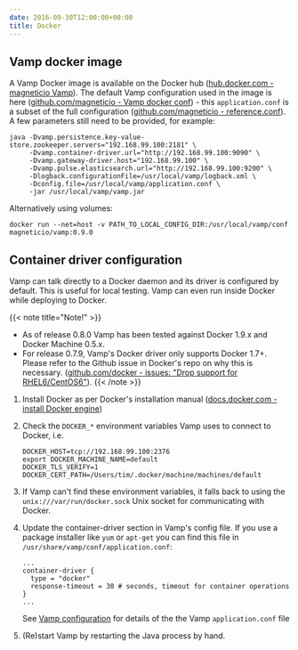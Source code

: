 ```yaml
---
date: 2016-09-30T12:00:00+00:00
title: Docker
---
```

## Vamp docker image
A Vamp Docker image is available on the Docker hub ([hub.docker.com - magneticio Vamp](https://hub.docker.com/r/magneticio/vamp/)).
The default Vamp configuration used in the image is here ([github.com/magneticio - Vamp docker conf](https://github.com/magneticio/vamp-docker/tree/master/vamp/conf)) - this `application.conf` is a subset of the full configuration ([github.com/magneticio - reference.conf](https://github.com/magneticio/vamp/blob/master/bootstrap/src/main/resources/reference.conf)).
A few parameters still need to be provided, for example:

```
java -Dvamp.persistence.key-value-store.zookeeper.servers="192.168.99.100:2181" \
     -Dvamp.container-driver.url="http://192.168.99.100:9090" \
     -Dvamp.gateway-driver.host="192.168.99.100" \
     -Dvamp.pulse.elasticsearch.url="http://192.168.99.100:9200" \
     -Dlogback.configurationFile=/usr/local/vamp/logback.xml \
     -Dconfig.file=/usr/local/vamp/application.conf \
     -jar /usr/local/vamp/vamp.jar
```

Alternatively using volumes:
 
```
docker run --net=host -v PATH_TO_LOCAL_CONFIG_DIR:/usr/local/vamp/conf magneticio/vamp:0.9.0
```

## Container driver configuration
Vamp can talk directly to a Docker daemon and its driver is configured by default. This is useful for local testing.
Vamp can even run inside Docker while deploying to Docker.

{{< note title="Note!" >}}
* As of release 0.8.0 Vamp has been tested against Docker 1.9.x and Docker Machine 0.5.x. 
* For release 0.7.9, Vamp's Docker driver only supports Docker 1.7+. Please refer to the Github issue in Docker's repo on why this is necessary. ([github.com/docker - issues: "Drop support for RHEL6/CentOS6"](https://github.com/docker/docker/issues/14365)).
{{< /note >}}

1. Install Docker as per Docker's installation manual ([docs.docker.com - install Docker engine](https://docs.docker.com/installation/))
2. Check the `DOCKER_*` environment variables Vamp uses to connect to Docker, i.e.

    ```
    DOCKER_HOST=tcp://192.168.99.100:2376
    export DOCKER_MACHINE_NAME=default
    DOCKER_TLS_VERIFY=1
    DOCKER_CERT_PATH=/Users/tim/.docker/machine/machines/default
    ```

3. If Vamp can't find these environment variables, it falls back to using the `unix:///var/run/docker.sock` Unix socket for communicating with Docker.
4. Update the container-driver section in Vamp's config file. If you use a package installer like `yum` or `apt-get` you can find this file in `/usr/share/vamp/conf/application.conf`:

    ```
    ...
    container-driver {
      type = "docker"
      response-timeout = 30 # seconds, timeout for container operations
    }
    ...
    ```
    See [Vamp configuration](/documentation/installation/vamp-configuration/) for details of the the Vamp `application.conf` file
5. (Re)start Vamp by restarting the Java process by hand.   

